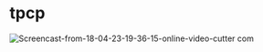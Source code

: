 # tpcp

![Screencast-from-18-04-23-19-36-15-_online-video-cutter com_](https://user-images.githubusercontent.com/59616818/232860410-dce421d9-0119-49a1-8592-5fcb39031ecd.gif)
